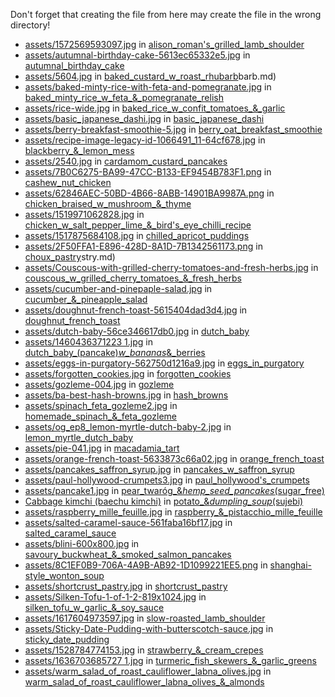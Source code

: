 Don't forget that creating the file from here may create the file in the wrong directory!
- [assets/1572569593097.jpg](assets/dde2a3c4f78aac57fb50efc6b7dfd7cb.jpg) in [alison_roman's_grilled_lamb_shoulder](_dinner/alison_roman's_grilled_lamb_shoulder.md)
- [assets/autumnal-birthday-cake-5613ec65332e5.jpg](assets/c1d7efcdf84a2c19fd830c6d5db16593.jpg) in [autumnal_birthday_cake](_cakes/autumnal_birthday_cake.md)
- [assets/5604.jpg](assets/47ee17c3c21f450a72c4b4f006c13c32.jpg) in [baked_custard_w_roast_rhubarb](_dessert/baked_custard_w_roast_rhubarb.md)barb.md)
- [assets/baked-minty-rice-with-feta-and-pomegranate.jpg](assets/9f56a6f043fc7a1b4deabcf735043beb.jpg) in [baked_minty_rice_w_feta_&_pomegranate_relish](_dinner/baked_minty_rice_w_feta_&_pomegranate_relish.md)
- [assets/rice-wide.jpg](assets/rice-wide.jpg) in [baked_rice_w_confit_tomatoes_&_garlic](_dinner/baked_rice_w_confit_tomatoes_&_garlic.md)
- [assets/basic_japanese_dashi.jpg](assets/basic_japanese_dashi.jpg) in [basic_japanese_dashi](basic_japanese_dashi.md)
- [assets/berry-breakfast-smoothie-5.jpg](assets/berry-breakfast-smoothie-5.jpg) in [berry_oat_breakfast_smoothie](berry_oat_breakfast_smoothie.md)
- [assets/recipe-image-legacy-id-1066491_11-64cf678.jpg](assets/recipe-image-legacy-id-1066491_11-64cf678.jpg) in [blackberry_&_lemon_mess](_dessert/blackberry_&_lemon_mess.md)
- [assets/2540.jpg](assets/2540.jpg) in [cardamom_custard_pancakes](cardamom_custard_pancakes.md)
- [assets/7B0C6275-BA99-47CC-B133-EF9454B783F1.png](assets/7B0C6275-BA99-47CC-B133-EF9454B783F1.png) in [cashew_nut_chicken](cashew_nut_chicken.md)
- [assets/62846AEC-50BD-4B66-8ABB-14901BA9987A.png](assets/62846AEC-50BD-4B66-8ABB-14901BA9987A.png) in [chicken_braised_w_mushroom_&_thyme](../_notes/chicken_braised_w_mushroom_&_thyme.md)
- [assets/1519971062828.jpg](assets/0981b990e0d27f04a71ee3c0854fa61e.jpg) in [chicken_w_salt_pepper_lime_&_bird's_eye_chilli_recipe](chicken_w_salt_pepper_lime_&_bird's_eye_chilli_recipe.md)
- [assets/1517875684108.jpg](assets/a24dae62a274eefd8ab12a4e29dc0654.jpg) in [chilled_apricot_puddings](_dessert/chilled_apricot_puddings.md)
- [assets/2F50FFA1-E896-428D-8A1D-7B1342561173.png](assets/2F50FFA1-E896-428D-8A1D-7B1342561173.png) in [choux_pastry](_baking/choux_pastry.md)stry.md)
- [assets/Couscous-with-grilled-cherry-tomatoes-and-fresh-herbs.jpg](assets/Couscous-with-grilled-cherry-tomatoes-and-fresh-herbs.jpg) in [couscous_w_grilled_cherry_tomatoes_&_fresh_herbs](couscous_w_grilled_cherry_tomatoes_&_fresh_herbs.md)
- [assets/cucumber-and-pinepaple-salad.jpg](assets/cucumber-and-pinepaple-salad.jpg) in [cucumber_&_pineapple_salad](cucumber_&_pineapple_salad.md)
- [assets/doughnut-french-toast-5615404dad3d4.jpg](assets/doughnut-french-toast-5615404dad3d4.jpg) in [doughnut_french_toast](doughnut_french_toast.md)
- [assets/dutch-baby-56ce346617db0.jpg](assets/dutch-baby-56ce346617db0.jpg) in [dutch_baby](dutch_baby.md)
- [assets/1460436371223 1.jpg](assets/1460436371223%201.jpg) in [dutch_baby_(pancake)_w_bananas_&_berries](dutch_baby_(pancake)_w_bananas_&_berries.md)
- [assets/eggs-in-purgatory-562750d1216a9.jpg](assets/eggs-in-purgatory-562750d1216a9.jpg) in [eggs_in_purgatory](_breakfast/eggs_in_purgatory.md)
- [assets/forgotten_cookies.jpg](assets/forgotten_cookies.jpg) in [forgotten_cookies](_dessert/forgotten_cookies.md)
- [assets/gozleme-004.jpg](assets/gozleme-004.jpg) in [gozleme](gozleme.md)
- [assets/ba-best-hash-browns.jpg](assets/ba-best-hash-browns.jpg) in [hash_browns](hash_browns.md)
- [assets/spinach_feta_gozleme2.jpg](assets/spinach_feta_gozleme2.jpg) in [homemade_spinach_&_feta_gozleme](homemade_spinach_&_feta_gozleme.md)
- [assets/og_ep8_lemon-myrtle-dutch-baby-2.jpg](assets/og_ep8_lemon-myrtle-dutch-baby-2.jpg) in [lemon_myrtle_dutch_baby](lemon_myrtle_dutch_baby.md)
- [assets/pie-041.jpg](assets/pie-041.jpg) in [macadamia_tart](macadamia_tart.md)
- [assets/orange-french-toast-5633873c66a02.jpg](assets/orange-french-toast-5633873c66a02.jpg) in [orange_french_toast](orange_french_toast.md)
- [assets/pancakes_saffron_syrup.jpg](assets/pancakes_saffron_syrup.jpg) in [pancakes_w_saffron_syrup](pancakes_w_saffron_syrup.md)
- [assets/paul-hollywood-crumpets3.jpg](assets/paul-hollywood-crumpets3.jpg) in [paul_hollywood's_crumpets](paul_hollywood's_crumpets.md)
- [assets/pancake1.jpg](assets/pancake1.jpg) in [pear_twaróg_&_hemp_seed_pancakes_(sugar_free)](pear_twaróg_&_hemp_seed_pancakes_(sugar_free).md)
- [Cabbage kimchi (baechu kimchi)](Cabbage%20kimchi%20(baechu%20kimchi)) in [potato_&_dumpling_soup_(sujebi)](potato_&_dumpling_soup_(sujebi).md)
- [assets/raspberry_mille_feuille.jpg](assets/raspberry_mille_feuille.jpg) in [raspberry_&_pistacchio_mille_feuille](raspberry_&_pistacchio_mille_feuille.md)
- [assets/salted-caramel-sauce-561faba16bf17.jpg](assets/salted-caramel-sauce-561faba16bf17.jpg) in [salted_caramel_sauce](salted_caramel_sauce.md)
- [assets/blini-600x800.jpg](assets/blini-600x800.jpg) in [savoury_buckwheat_&_smoked_salmon_pancakes](savoury_buckwheat_&_smoked_salmon_pancakes.md)
- [assets/8C1EF0B9-706A-4A9B-AB92-1D1099221EE5.png](assets/8C1EF0B9-706A-4A9B-AB92-1D1099221EE5.png) in [shanghai-style_wonton_soup](shanghai-style_wonton_soup.md)
- [assets/shortcrust_pastry.jpg](assets/shortcrust_pastry.jpg) in [shortcrust_pastry](shortcrust_pastry.md)
- [assets/Silken-Tofu-1-of-1-2-819x1024.jpg](assets/Silken-Tofu-1-of-1-2-819x1024.jpg) in [silken_tofu_w_garlic_&_soy_sauce](silken_tofu_w_garlic_&_soy_sauce.md)
- [assets/1617604973597.jpg](assets/1617604973597.jpg) in [slow-roasted_lamb_shoulder](slow-roasted_lamb_shoulder.md)
- [assets/Sticky-Date-Pudding-with-butterscotch-sauce.jpg](assets/Sticky-Date-Pudding-with-butterscotch-sauce.jpg) in [sticky_date_pudding](sticky_date_pudding.md)
- [assets/1528784774153.jpg](assets/1528784774153.jpg) in [strawberry_&_cream_crepes](strawberry_&_cream_crepes.md)
- [assets/1636703685727 1.jpg](assets/1636703685727%201.jpg) in [turmeric_fish_skewers_&_garlic_greens](turmeric_fish_skewers_&_garlic_greens.md)
- [assets/warm_salad_of_roast_cauliflower_labna_olives.jpg](assets/warm_salad_of_roast_cauliflower_labna_olives.jpg) in [warm_salad_of_roast_cauliflower_labna_olives_&_almonds](_dinner/warm_salad_of_roast_cauliflower_labna_olives_&_almonds.md)